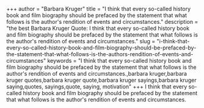 +++
author = "Barbara Kruger"
title = "I think that every so-called history book and film biography should be prefaced by the statement that what follows is the author's rendition of events and circumstances."
description = "the best Barbara Kruger Quote: I think that every so-called history book and film biography should be prefaced by the statement that what follows is the author's rendition of events and circumstances."
slug = "i-think-that-every-so-called-history-book-and-film-biography-should-be-prefaced-by-the-statement-that-what-follows-is-the-authors-rendition-of-events-and-circumstances"
keywords = "I think that every so-called history book and film biography should be prefaced by the statement that what follows is the author's rendition of events and circumstances.,barbara kruger,barbara kruger quotes,barbara kruger quote,barbara kruger sayings,barbara kruger saying,quotes, sayings,quote, saying, motivation"
+++
I think that every so-called history book and film biography should be prefaced by the statement that what follows is the author's rendition of events and circumstances.
